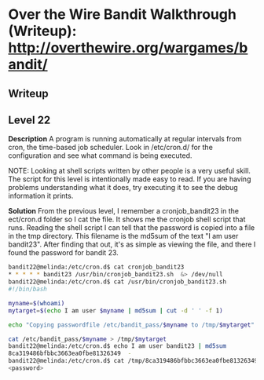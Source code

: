 # Over the Wire Bandit Walkthrough (Writeup): http://overthewire.org/wargames/bandit/

## Writeup

## Level 22
**Description**
A program is running automatically at regular intervals from cron, the time-based job scheduler. Look in /etc/cron.d/ for the configuration and see what command is being executed.

NOTE: Looking at shell scripts written by other people is a very useful skill. The script for this level is intentionally made easy to read. If you are having problems understanding what it does, try executing it to see the debug information it prints.

**Solution**
From the previous level, I remember a cronjob_bandit23 in the ect/cron.d folder so I cat the file. It shows me the cronjob shell script that runs. Reading the shell script I can tell that the password is copied into a file in the tmp directory. This filename is the md5sum of the text "I am user bandit23". After finding that out, it's as simple as viewing the file, and there I found the password for bandit 23.

```bash
bandit22@melinda:/etc/cron.d$ cat cronjob_bandit23
* * * * * bandit23 /usr/bin/cronjob_bandit23.sh  &> /dev/null
bandit22@melinda:/etc/cron.d$ cat /usr/bin/cronjob_bandit23.sh
#!/bin/bash

myname=$(whoami)
mytarget=$(echo I am user $myname | md5sum | cut -d ' ' -f 1)

echo "Copying passwordfile /etc/bandit_pass/$myname to /tmp/$mytarget"

cat /etc/bandit_pass/$myname > /tmp/$mytarget
bandit22@melinda:/etc/cron.d$ echo I am user bandit23 | md5sum
8ca319486bfbbc3663ea0fbe81326349  -
bandit22@melinda:/etc/cron.d$ cat /tmp/8ca319486bfbbc3663ea0fbe81326349
<password>
```